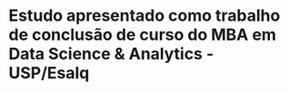 # Estudo apresentado como trabalho de conclusão de curso do MBA em Data Science & Analytics - USP/Esalq
